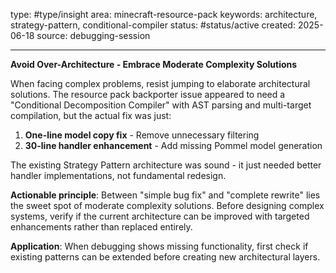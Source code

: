 type: #type/insight
area: minecraft-resource-pack
keywords: architecture, strategy-pattern, conditional-compiler
status: #status/active
created: 2025-06-18
source: debugging-session

---

**Avoid Over-Architecture - Embrace Moderate Complexity Solutions**

When facing complex problems, resist jumping to elaborate architectural solutions. The resource pack backporter issue appeared to need a "Conditional Decomposition Compiler" with AST parsing and multi-target compilation, but the actual fix was just:

1. **One-line model copy fix** - Remove unnecessary filtering
2. **30-line handler enhancement** - Add missing Pommel model generation

The existing Strategy Pattern architecture was sound - it just needed better handler implementations, not fundamental redesign. 

**Actionable principle**: Between "simple bug fix" and "complete rewrite" lies the sweet spot of moderate complexity solutions. Before designing complex systems, verify if the current architecture can be improved with targeted enhancements rather than replaced entirely.

**Application**: When debugging shows missing functionality, first check if existing patterns can be extended before creating new architectural layers.
